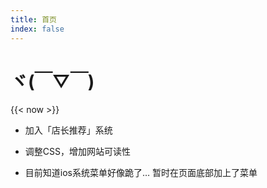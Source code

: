 ```yaml
---
title: 首页
index: false
---
```



# ヾ(￣▽￣) 

{{< now >}}

- 加入「店长推荐」系统

- 调整CSS，增加网站可读性

- 目前知道ios系统菜单好像跪了… 暂时在页面底部加上了菜单






<!-- # 域名变更通知

## 以后笑神本部域名改为 https://owarai.netlify.com/

## 笑神论坛地址改为 http://35.221.198.211/

## 望周知

另外总结一下笑神本部的变动：

- 域名变动
- 今后笑神本部将作为个人网站独立运行
- 今后会继续在取得up/字幕组转载授权的条件下分享相关内容。
- 哦还有，LH组，hitori，6222C也决定不在本站转载了，请小伙伴们直接到B站支持吧。 -->